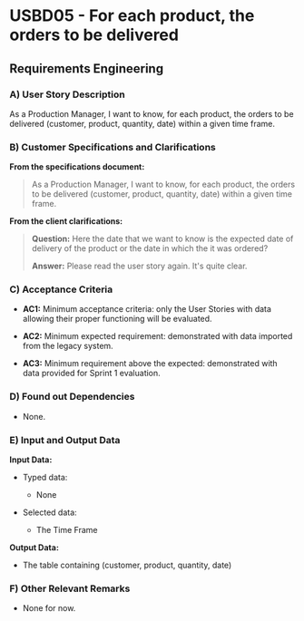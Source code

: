 # USBD05 - For each product, the orders to be delivered

## Requirements Engineering

### A) User Story Description

As a Production Manager, I want to know, for each product, the orders to be delivered (customer, product, quantity, date) within a given time frame.

### B) Customer Specifications and Clarifications

**From the specifications document:**

> As a Production Manager, I want to know, for each product, the orders to be delivered (customer, product, quantity, date) within a given time frame.

**From the client clarifications:**

> **Question:** Here the date that we want to know is the expected date of delivery of the product or the date in which the it was ordered?
>
> **Answer:** Please read the user story again. It's quite clear.

### C) Acceptance Criteria

* **AC1:** Minimum acceptance criteria: only the User Stories with data allowing their
  proper functioning will be evaluated.

* **AC2:** Minimum expected requirement: demonstrated with data imported from the
  legacy system.

* **AC3:** Minimum requirement above the expected: demonstrated with data provided
  for Sprint 1 evaluation.

### D) Found out Dependencies

* None.

### E) Input and Output Data

**Input Data:**

* Typed data:
    * None

* Selected data:
    * The Time Frame

**Output Data:**

* The table containing (customer, product, quantity, date)

### F) Other Relevant Remarks

* None for now.